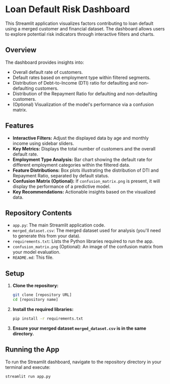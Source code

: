 # Loan Default Risk Dashboard

This Streamlit application visualizes factors contributing to loan default using a merged customer and financial dataset. The dashboard allows users to explore potential risk indicators through interactive filters and charts.

## Overview

The dashboard provides insights into:

-   Overall default rate of customers.
-   Default rates based on employment type within filtered segments.
-   Distribution of Debt-to-Income (DTI) ratio for defaulting and non-defaulting customers.
-   Distribution of the Repayment Ratio for defaulting and non-defaulting customers.
-   (Optional) Visualization of the model's performance via a confusion matrix.

## Features

-   **Interactive Filters:** Adjust the displayed data by age and monthly income using sidebar sliders.
-   **Key Metrics:** Displays the total number of customers and the overall default rate.
-   **Employment Type Analysis:** Bar chart showing the default rate for different employment categories within the filtered data.
-   **Feature Distributions:** Box plots illustrating the distribution of DTI and Repayment Ratio, separated by default status.
-   **Confusion Matrix (Optional):** If `confusion_matrix.png` is present, it will display the performance of a predictive model.
-   **Key Recommendations:** Actionable insights based on the visualized data.

## Repository Contents

-   `app.py`: The main Streamlit application code.
-   `merged_dataset.csv`: The merged dataset used for analysis (you'll need to generate this from your data).
-   `requirements.txt`: Lists the Python libraries required to run the app.
-   `confusion_matrix.png` (Optional): An image of the confusion matrix from your model evaluation.
-   `README.md`: This file.

## Setup

1.  **Clone the repository:**
    ```bash
    git clone [repository URL]
    cd [repository name]
    ```

2.  **Install the required libraries:**
    ```bash
    pip install -r requirements.txt
    ```

3.  **Ensure your merged dataset `merged_dataset.csv` is in the same directory.**

## Running the App

To run the Streamlit dashboard, navigate to the repository directory in your terminal and execute:

```bash
streamlit run app.py
